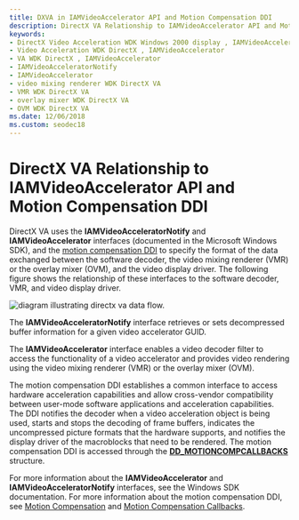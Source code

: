```yaml
---
title: DXVA in IAMVideoAccelerator API and Motion Compensation DDI
description: DirectX VA Relationship to IAMVideoAccelerator API and Motion Compensation DDI
keywords:
- DirectX Video Acceleration WDK Windows 2000 display , IAMVideoAccelerator
- Video Acceleration WDK DirectX , IAMVideoAccelerator
- VA WDK DirectX , IAMVideoAccelerator
- IAMVideoAcceleratorNotify
- IAMVideoAccelerator
- video mixing renderer WDK DirectX VA
- VMR WDK DirectX VA
- overlay mixer WDK DirectX VA
- OVM WDK DirectX VA
ms.date: 12/06/2018
ms.custom: seodec18
---
```


# DirectX VA Relationship to IAMVideoAccelerator API and Motion Compensation DDI

DirectX VA uses the **IAMVideoAcceleratorNotify** and **IAMVideoAccelerator** interfaces (documented in the Microsoft Windows SDK), and the [motion compensation DDI](motion-compensation.md) to specify the format of the data exchanged between the software decoder, the video mixing renderer (VMR) or the overlay mixer (OVM), and the video display driver. The following figure shows the relationship of these interfaces to the software decoder, VMR, and video display driver.

![diagram illustrating directx va data flow.](images/iamvideo.png)

The **IAMVideoAcceleratorNotify** interface retrieves or sets decompressed buffer information for a given video accelerator GUID.

The **IAMVideoAccelerator** interface enables a video decoder filter to access the functionality of a video accelerator and provides video rendering using the video mixing renderer (VMR) or the overlay mixer (OVM).

The motion compensation DDI establishes a common interface to access hardware acceleration capabilities and allow cross-vendor compatibility between user-mode software applications and acceleration capabilities. The DDI notifies the decoder when a video acceleration object is being used, starts and stops the decoding of frame buffers, indicates the uncompressed picture formats that the hardware supports, and notifies the display driver of the macroblocks that need to be rendered. The motion compensation DDI is accessed through the [**DD\_MOTIONCOMPCALLBACKS**](/windows/win32/api/ddrawint/ns-ddrawint-dd_motioncompcallbacks) structure.

For more information about the **IAMVideoAccelerator** and **IAMVideoAcceleratorNotify** interfaces, see the Windows SDK documentation. For more information about the motion compensation DDI, see [Motion Compensation](motion-compensation.md) and [Motion Compensation Callbacks](motion-compensation-callbacks.md).

 

